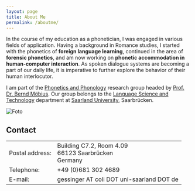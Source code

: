 ```yaml
---
layout: page
title: About Me
permalink: /aboutme/
---
```




In the course of my education as a phonetician, I was engaged in various fields of application. Having a background in Romance studies, I started with the phonetics of <strong>foreign language learning</strong>, continued in the area of <strong>forensic phonetics</strong>, and am now working on <strong>phonetic accommodation in human-computer interaction</strong>. As spoken dialogue systems are becoming a part of our daily life, it is imperative to further explore the behavior of their human interlocutor.

I am part of the [Phonetics and Phonology](http://www.coli.uni-saarland.de/groups/WB/Phonetics/) research group headed by [Prof. Dr. Bernd Möbius](http://www.coli.uni-saarland.de/~moebius/). Our group belongs to the [Language Science and Technology](https://www.uni-saarland.de/en/department/lst/home.html) department at [Saarland University](https://www.uni-saarland.de/nc/en/home.html), Saarbrücken.

![Foto](https://github.com/ioonaa/ioonaa.github.io/blob/master/images/iona.png "iona.png")

## Contact
<table>
  <tbody>
    <tr>
      <td>Postal address:</td>
      <td>Building C7.2, Room 4.09<br>
      	  66123 Saarbrücken<br>
      	  Germany</td>
    </tr>
    <tr>
      <td>Telephone:</td>
      <td>+49 (0)681 302 4689</td>
    </tr>
    <tr>
      <td>E-mail:</td>
      <td>gessinger AT coli DOT uni-saarland DOT de</td>
    </tr>
  </tbody>
</table>


